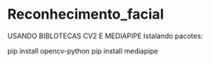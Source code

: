 # Reconhecimento_facial

USANDO BIBLOTECAS CV2 E MEDIAPIPE
Istalando pacotes:

  pip install opencv-python
  pip install mediapipe
